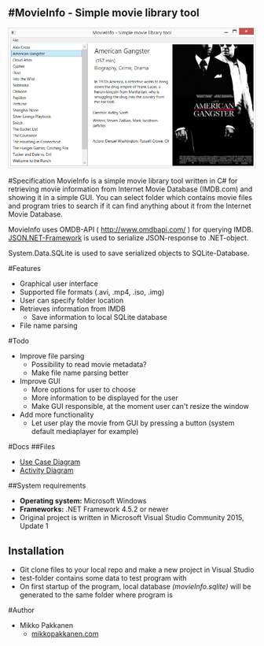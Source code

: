 #MovieInfo - Simple movie library tool
------------------------
![MovieInfo Main View](doc/movieInfo.jpg)


#Specification
MovieInfo is a simple movie library tool written in C# for retrieving movie information from
Internet Movie Database (IMDB.com) and showing it in a simple GUI. You can select folder which contains movie files and program tries to search if it can find anything about it from the Internet Movie Database.

MovieInfo uses OMDB-API ( http://www.omdbapi.com/ ) for querying IMDB.
[JSON.NET-Framework](http://www.newtonsoft.com/json) is used to serialize JSON-response to .NET-object.

System.Data.SQLite is used to save serialized objects to SQLite-Database.

#Features
* Graphical user interface
* Supported file formats (.avi, .mp4, .iso, .img)
* User can specify folder location
* Retrieves information from IMDB
  * Save information to local SQLite database
* File name parsing

#Todo
* Improve file parsing
  * Possibility to read movie metadata?
  * Make file name parsing better
* Improve GUI
  * More options for user to choose
  * More information to be displayed for the user
  * Make GUI responsible, at the moment user can't resize the window
* Add more functionality
  * Let user play the movie from GUI by pressing a button (system default mediaplayer for example)

#Docs
##Files
* [Use Case Diagram](doc/useCaseDiagram.JPG)
* [Activity Diagram](doc/activityDiagram.jpg)

##System requirements
* **Operating system:** Microsoft Windows
* **Frameworks:** .NET Framework 4.5.2 or newer
* Original project is written in Microsoft Visual Studio Community 2015, Update 1

## Installation
* Git clone files to your local repo and make a new project in Visual Studio
* test-folder contains some data to test program with
* On first startup of the program, local database *(movieInfo.sqlite)* will be generated to the same folder where program is

#Author
* Mikko Pakkanen
  * [mikkopakkanen.com](http://mikkopakkanen.com)
